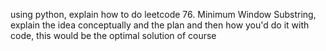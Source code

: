 using python, explain how to do leetcode 76. Minimum Window Substring, explain the idea conceptually and the plan and then how you'd do it with code, this would be the optimal solution of course

